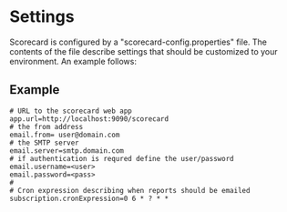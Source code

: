 # Settings #

Scorecard is configured by a "scorecard-config.properties" file. The contents of the file describe settings that should be customized to your environment. An example follows:

## Example ##

```
# URL to the scorecard web app
app.url=http://localhost:9090/scorecard
# the from address 
email.from= user@domain.com
# the SMTP server
email.server=smtp.domain.com
# if authentication is requred define the user/password
email.username=<user>
email.password=<pass>
#
# Cron expression describing when reports should be emailed
subscription.cronExpression=0 6 * ? * *
```